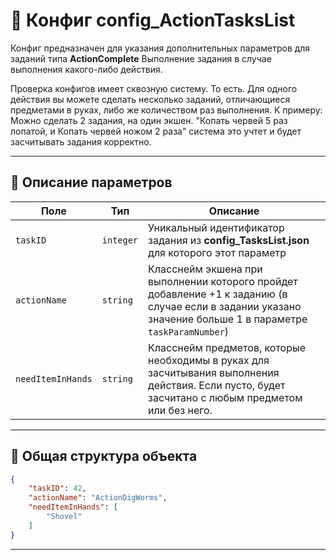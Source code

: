 
# 📄 Конфиг config_ActionTasksList

Конфиг предназначен для указания дополнительных параметров для заданий типа **ActionComplete**
Выполнение задания в случае выполнения какого-либо действия. 

Проверка конфигов имеет сквозную систему. То есть. Для одного действия вы можете сделать несколько заданий, отличающиеся предметами в руках, либо же количеством раз выполнения. К примеру: Можно сделать 2 задания, на один экшен. "Копать червей 5 раз лопатой, и Копать червей ножом 2 раза" система это учтет и будет засчитывать задания корректно.

---

## 🧩 Описание параметров

| Поле              | Тип        |  Описание |
|-------------------|------------|----------|
| `taskID`          | `integer`  | Уникальный идентификатор задания из **config_TasksList.json** для которого этот параметр |
| `actionName`      | `string`   | Класснейм экшена при выполнении которого пройдет добавление +1 к заданию (в случае если в задании указано значение больше 1 в параметре `taskParamNumber`) |
| `needItemInHands` | `string`   | Класснейм предметов, которые необходимы в руках для засчитывания выполнения действия. Если пусто, будет засчитано с любым предметом или без него. |

---


## 🧱 Общая структура объекта

```json
{
    "taskID": 42,
    "actionName": "ActionDigWorms",
    "needItemInHands": [
        "Shovel"
    ]
}
```

---
